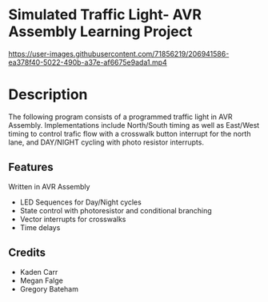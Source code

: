 # Simulated Traffic Light- AVR Assembly Learning Project

https://user-images.githubusercontent.com/71856219/206941586-ea378f40-5022-490b-a37e-af6675e9ada1.mp4

# Description
The following program consists of a programmed traffic light in AVR Assembly. Implementations include North/South timing as well as East/West timing to control trafic flow with a crosswalk button interrupt for the north lane, and DAY/NIGHT cycling with photo resistor interrupts.

## Features
Written in AVR Assembly
- LED Sequences for Day/Night cycles
- State control with photoresistor and conditional branching
- Vector interrupts for crosswalks
- Time delays

## Credits
- Kaden Carr
- Megan Falge
- Gregory Bateham
